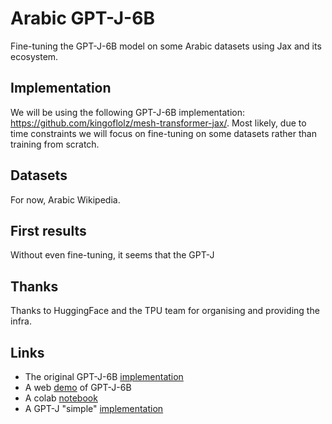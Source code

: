 # Arabic GPT-J-6B
Fine-tuning the GPT-J-6B model on some Arabic datasets using Jax and its ecosystem.

## Implementation

We will be using the following GPT-J-6B implementation: https://github.com/kingoflolz/mesh-transformer-jax/.
Most likely, due to time constraints we will focus on fine-tuning on some datasets rather than training from scratch.

## Datasets

For now, Arabic Wikipedia.

## First results

Without even fine-tuning, it seems that the GPT-J

## Thanks

Thanks to HuggingFace and the TPU team for organising and providing the infra.

## Links


- The original GPT-J-6B [implementation](https://github.com/kingoflolz/mesh-transformer-jax/)
- A web [demo](https://6b.eleuther.ai/) of GPT-J-6B 
- A colab [notebook](https://colab.research.google.com/github/kingoflolz/mesh-transformer-jax/blob/master/colab_demo.ipynb#scrollTo=nvlAK6RbCJYg)
- A GPT-J "simple" [implementation](https://github.com/nickthorpie/gpt-j-simple)

